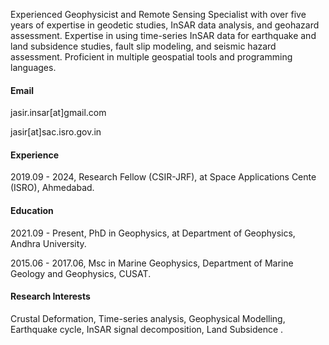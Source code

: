 Experienced Geophysicist and Remote Sensing Specialist with over five years of expertise in geodetic studies, InSAR data analysis, and geohazard assessment. Expertise in using time-series InSAR data for earthquake and land subsidence studies, fault slip modeling, and seismic hazard assessment. Proficient in multiple geospatial tools and programming languages.
#### Email
jasir.insar[at]gmail.com

jasir[at]sac.isro.gov.in


#### Experience
2019.09 - 2024, Research Fellow (CSIR-JRF), at Space Applications Cente (ISRO), Ahmedabad.


#### Education
2021.09 - Present, PhD in Geophysics, at Department of Geophysics, Andhra University.

2015.06 - 2017.06, Msc in Marine Geophysics, Department of Marine Geology and Geophysics, CUSAT.

#### Research Interests
Crustal Deformation, Time-series analysis, Geophysical Modelling, Earthquake cycle, InSAR signal decomposition, Land Subsidence .
